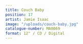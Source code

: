 ```yaml
---
title: Couch Baby
position: 17
artist: Jamie Isaac
image: "/uploads/couch-baby.jpg"
catalogue-number: MA0069
format: 12" / CD / Digital
---
```


